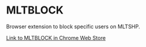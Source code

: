 # MLTBLOCK
Browser extension to block specific users on MLTSHP.

[Link to MLTBLOCK in Chrome Web Store](https://chrome.google.com/webstore/detail/mltblock/cadejomniockglnelhkbennoodkeplpi)
